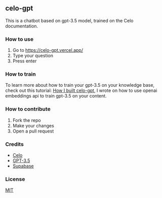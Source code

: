 ## celo-gpt

This is a chatbot based on gpt-3.5 model, trained on the Celo documentation.

### How to use

1. Go to https://celo-gpt.vercel.app/
2. Type your question
3. Press enter

### How to train

To learn more about how to train your gpt-3.5 on your knowledge base, check out this tutorial: [How I built celo-gpt](https://github.com/mbukeRepo/celo-gpt-core), I wrote on how to use openai embeddings api to train gpt-3.5 on your content.

### How to contribute

1. Fork the repo
2. Make your changes
3. Open a pull request

### Credits

- [Celo](https://celo.org/)
- [GPT-3.5](http://openai.com/)
- [Supabase](https://supabase.com/)

### License

[MIT](https://choosealicense.com/licenses/mit/)
